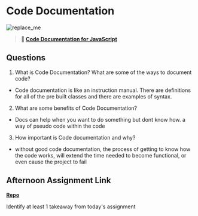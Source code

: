 # Code Documentation

![replace_me](https://codeworks.blob.core.windows.net/public/assets/img/illustrations/placeholder.svg)

> **📖 [Code Documentation for JavaScript](https://codeworksacademy.com/fs-student-guide/resources/wk7/02-JSDocs)**

## Questions

1. What is Code Documentation? What are some of the ways to document code?
 - Code documentation is like an instruction manual. There are definitions for all of the pre built classes and there are examples of syntax.
2. What are some benefits of Code Documentation?
 - Docs can help when you want to do something but dont know how. a way of pseudo code within the code
3. How important is Code documentation and why?
 - without good code documentation, the process of getting to know how the code works, will extend the time needed to become functional, or even cause the project to fail
## Afternoon Assignment Link

**[Repo](https://github.com/DaneBarber/PostIt)**

Identify at least 1 takeaway from today's assignment
